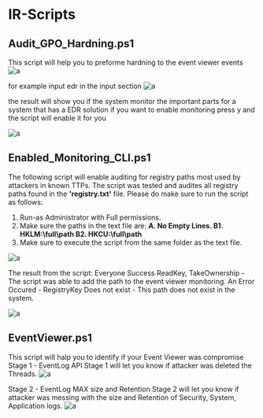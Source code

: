 # IR-Scripts

## Audit_GPO_Hardning.ps1
 This script will help you to preforme hardning to the event viewer events
![a](https://github.com/ghosts621/IR-Scripts/blob/main/image/main.png)

 for example input edr in the input section 
![a](https://github.com/ghosts621/IR-Scripts/blob/main/image/edr.png)

 the result will show you if the system monitor the important parts for a system that has a EDR solution
 if you want to enable monitoring press y and the script will enable it for you 

![a](https://github.com/ghosts621/IR-Scripts/blob/main/image/edr1.png)


## Enabled_Monitoring_CLI.ps1
 The following script will enable auditing for registry paths most used by attackers in known TTPs.
 The script was tested and audites all registry paths found in the **'registry.txt'** file.
 Please do make sure to run the script as follows:
  1.  Run-as Administrator with Full permissions.
  2.  Make sure the paths in the text file are:
  **A. No Empty Lines.
  B1. HKLM:\full\path
  B2. HKCU:\full\path**
  3.  Make sure to execute the script from the same folder as the text file.

![a](https://github.com/ghosts621/IR-Scripts/blob/main/image/registry_main.png)

 The result from the script:
 Everyone Success  ReadKey, TakeOwnership - The script was able to add the path to the event viewer monitoring.
 An Error Occured - RegistryKey Does not exist - This path does not exist in the system.

![a](https://github.com/ghosts621/IR-Scripts/blob/main/image/registry_Result.png)

## EventViewer.ps1
This script will halp you to identify if your Event Viewer was compromise
Stage 1 - EventLog API
Stage 1 will let you know if attacker was deleted the Threads.
![a](https://github.com/ghosts621/IR-Scripts/blob/main/image/EventV_stage1.png)

Stage 2 - EventLog MAX size and Retention
Stage 2 will let you know if attacker was messing with the size and Retention of Security, System, Application logs.
![a](https://github.com/ghosts621/IR-Scripts/blob/main/image/EventV_stage2.png)





